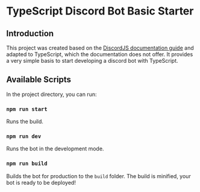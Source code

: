 # TypeScript Discord Bot Basic Starter

## Introduction

This project was created based on the [DiscordJS documentation guide](https://discordjs.guide/creating-your-bot/) and adapted to TypeScript, which the documentation does not offer. It provides a very simple basis to start developing a discord bot with TypeScript.

## Available Scripts

In the project directory, you can run:

### `npm run start`

Runs the build.

### `npm run dev`

Runs the bot in the development mode.

### `npm run build`

Builds the bot for production to the `build` folder. The build is minified, your bot is ready to be deployed!